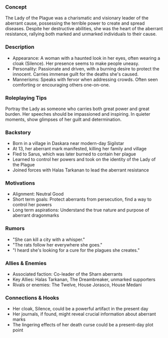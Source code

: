### Concept

The Lady of the Plague was a charismatic and visionary leader of the aberrant cause, possessing the terrible power to create and spread diseases. Despite her destructive abilities, she was the heart of the aberrant resistance, rallying both marked and unmarked individuals to their cause.

### Description

- Appearance: A woman with a haunted look in her eyes, often wearing a cloak (Silence). Her presence seems to make people uneasy.
- Personality: Passionate and driven, with a burning desire to protect the innocent. Carries immense guilt for the deaths she's caused.
- Mannerisms: Speaks with fervor when addressing crowds. Often seen comforting or encouraging others one-on-one.

### Roleplaying Tips

Portray the Lady as someone who carries both great power and great burden. Her speeches should be impassioned and inspiring. In quieter moments, show glimpses of her guilt and determination.

### Backstory

- Born in a village in Daskara near modern-day Sigilstar
- At 13, her aberrant mark manifested, killing her family and village
- Fled to Sarus, which was later burned to contain her plague
- Learned to control her powers and took on the identity of the Lady of the Plague
- Joined forces with Halas Tarkanan to lead the aberrant resistance

### Motivations

- Alignment: Neutral Good
- Short term goals: Protect aberrants from persecution, find a way to control her powers
- Long term aspirations: Understand the true nature and purpose of aberrant dragonmarks

### Rumors

- "She can kill a city with a whisper."
- "The rats follow her everywhere she goes."
- "I heard she's looking for a cure for the plagues she creates."

### Allies & Enemies

- Associated faction: Co-leader of the Sharn aberrants
- Key Allies: Halas Tarkanan, The Dreambreaker, unmarked supporters
- Rivals or enemies: The Twelve, House Jorasco, House Medani

### Connections & Hooks

- Her cloak, Silence, could be a powerful artifact in the present day
- Her journals, if found, might reveal crucial information about aberrant marks
- The lingering effects of her death curse could be a present-day plot point